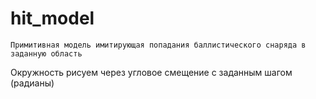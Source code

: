 # hit_model

```
Примитивная модель имитирующая попадания баллистического снаряда в заданную область
```

Окружность рисуем через угловое смещение с заданным шагом (радианы)

